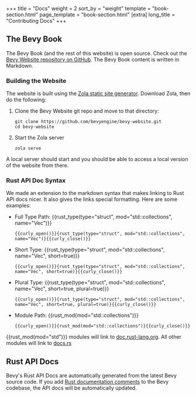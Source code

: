 +++
title = "Docs"
weight = 2
sort_by = "weight"
template = "book-section.html"
page_template = "book-section.html"
[extra]
long_title = "Contributing Docs"
+++

## The Bevy Book

The Bevy Book (and the rest of this website) is open source. Check out the <a href="https://github.com/bevyengine/bevy-website" target="_blank">Bevy Website repository on GitHub</a>. The Bevy Book content is written in Markdown. 

### Building the Website

The website is built using the <a href="https://www.getzola.org/" target="_blank">Zola static site generator</a>. Download Zola, then do the following:

1. Clone the Bevy Website git repo and move to that directory: 
    ```
    git clone https://github.com/bevyengine/bevy-website.git
    cd bevy-website
    ```
2. Start the Zola server
    ```
    zola serve
    ```

A local server should start and you should be able to access a local version of the website from there.

### Rust API Doc Syntax

We made an extension to the markdown syntax that makes linking to Rust API docs nicer. It also gives the links special formatting. Here are some examples:

* Full Type Path: {{rust_type(type="struct", mod="std::collections", name="Vec")}}
    
    ```{{curly_open()}}{rust_type(type="struct", mod="std::collections", name="Vec")}{{curly_close()}}```
* Short Type: {{rust_type(type="struct", mod="std::collections", name="Vec", short=true)}}
    
    ```{{curly_open()}}{rust_type(type="struct", mod="std::collections", name="Vec", short=true)}{{curly_close()}}```
* Plural Type: {{rust_type(type="struct", mod="std::collections", name="Vec", short=true, plural=true)}}
    
    ```{{curly_open()}}{rust_type(type="struct", mod="std::collections", name="Vec", short=true, plural=true)}{{curly_close()}}```
* Module Path: {{rust_mod(mod="std::collections")}}
    
    ```{{curly_open()}}{rust_mod(mod="std::collections")}{{curly_close()}}```

{{rust_mod(mod="std")}} modules will link to <a href="https://doc.rust-lang.org" target="_blank">doc.rust-lang.org</a>. All other modules will link to <a href="https://docs.rs" target="_blank">docs.rs</a> 

## Rust API Docs

Bevy's Rust API Docs are automatically generated from the latest Bevy source code. If you add <a href="https://doc.rust-lang.org/book/ch14-02-publishing-to-crates-io.html#making-useful-documentation-comments" target="_blank">Rust documentation comments</a> to the Bevy codebase, the API docs will be automatically updated.